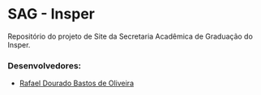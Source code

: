 # SAG - Insper

Repositório do projeto de Site da Secretaria Acadêmica de Graduação do Insper.

### Desenvolvedores:
- [Rafael Dourado Bastos de Oliveira](https://github.com/rafaeldbo)
